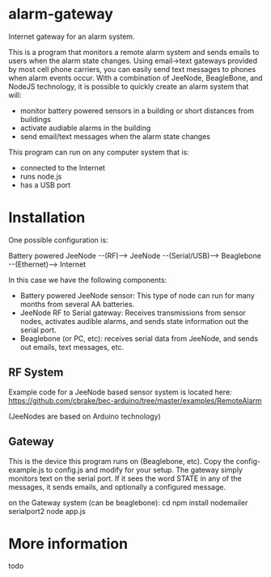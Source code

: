 # alarm-gateway

Internet gateway for an alarm system.

This is a program that monitors a remote alarm system and sends emails to users when the alarm state changes.  Using email->text gateways provided by most cell phone carriers, you can easily send text messages to phones when alarm events occur.  With a combination of JeeNode, BeagleBone, and NodeJS technology, it is possible to quickly create an alarm system that will:

* monitor battery powered sensors in a building or short distances from buildings
* activate audiable alarms in the building
* send email/text messages when the alarm state changes

This program can run on any computer system that is:

* connected to the Internet
* runs node.js
* has a USB port

# Installation 

One possible configuration is:

Battery powered JeeNode --(RF)--> JeeNode --(Serial/USB)--> Beaglebone --(Ethernet)--> Internet

In this case we have the following components:

* Battery powered JeeNode sensor:  This type of node can run for many months from several AA batteries.
* JeeNode RF to Serial gateway:  Receives transmissions from sensor nodes, activates audible alarms, and sends state information out the serial port.
* Beaglebone (or PC, etc): receives serial data from JeeNode, and sends out emails, text messages, etc.

## RF System

Example code for a JeeNode based sensor system is located here: https://github.com/cbrake/bec-arduino/tree/master/examples/RemoteAlarm

(JeeNodes are based on Arduino technology)

## Gateway

This is the device this program runs on (Beaglebone, etc).  Copy the config-example.js to config.js and modify for your setup.  The gateway simply monitors text on the serial port.  If it sees the word STATE in any of the messages, it sends emails, and optionally a configured message.

on the Gateway system (can be beaglebone):
    cd <this directory>
    npm install nodemailer serialport2
    node app.js

# More information

todo